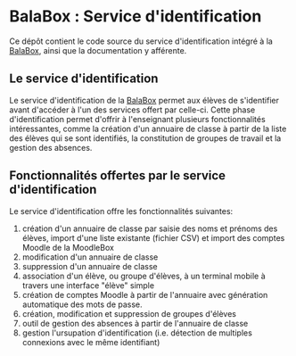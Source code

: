 # BalaBox : Service d'identification

Ce dépôt contient le code source du service d'identification intégré à
la [BalaBox], ainsi que la documentation y afférente.

## Le service d'identification

Le service d'identification de la [BalaBox] permet aux élèves de
s'identifier avant d'accéder à l'un des services offert par
celle-ci. Cette phase d'identification permet d'offrir à l'enseignant
plusieurs fonctionnalités intéressantes, comme la création d'un
annuaire de classe à partir de la liste des élèves qui se sont
identifiés, la constitution de groupes de travail et la gestion des
absences.

## Fonctionnalités offertes par le service d'identification

Le service d'identification offre les fonctionnalités suivantes:

1. création d'un annuaire de classe par saisie des noms et prénoms des élèves, import d'une liste existante (fichier CSV) et import des comptes Moodle de la MoodleBox
1. modification d'un annuaire de classe
1. suppression d'un annuaire de classe
1. association d'un élève, ou groupe d'élèves, à un terminal mobile à travers une interface "élève" simple
1. création de comptes Moodle à partir de l'annuaire avec génération automatique des mots de passe.
1. création, modification et suppression de groupes d'élèves
1. outil de gestion des absences à partir de l'annuaire de classe
1. gestion l'ursupation d'identification (i.e. détection de multiples connexions avec le même identifiant)


[balabox]: https://balabox.gitlab.io/balabox/
[moodlebox]: https://moodlebox.net
